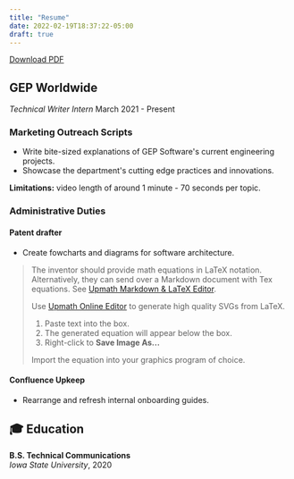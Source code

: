 ```yaml
---
title: "Resume"
date: 2022-02-19T18:37:22-05:00
draft: true
---
```


[Download PDF](/portfolio/2022-02_resume_lit.pdf)

## GEP Worldwide

*Technical Writer Intern* March 2021 - Present

### Marketing Outreach Scripts

- Write bite-sized explanations of GEP Software's current engineering projects.
- Showcase the department's cutting edge practices and innovations.

**Limitations:** video length of around 1 minute - 70 seconds per topic.

### Administrative Duties

#### Patent drafter

- Create fowcharts and diagrams for software architecture.

> The inventor should provide math equations in LaTeX notation. Alternatively, they can send over a Markdown document with Tex equations. See [Upmath Markdown & LaTeX Editor](https://upmath.me/).
>
> Use [Upmath Online Editor](https://i.upmath.me/) to generate high quality SVGs from LaTeX.
>
> 1. Paste text into the box.
> 2. The generated equation will appear below the box.
> 3. Right-click to **Save Image As...**
>
> Import the equation into your graphics program of choice.

#### Confluence Upkeep

- Rearrange and refresh internal onboarding guides.

## 🎓 Education

**B.S. Technical Communications**   
*Iowa State University*, 2020
